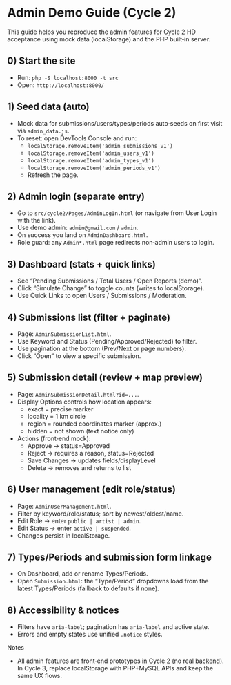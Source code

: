 # Admin Demo Guide (Cycle 2)

This guide helps you reproduce the admin features for Cycle 2 HD acceptance using mock data (localStorage) and the PHP built‑in server.

## 0) Start the site
- Run: `php -S localhost:8000 -t src`
- Open: `http://localhost:8000/`

## 1) Seed data (auto)
- Mock data for submissions/users/types/periods auto‑seeds on first visit via `admin_data.js`.
- To reset: open DevTools Console and run:
  - `localStorage.removeItem('admin_submissions_v1')`
  - `localStorage.removeItem('admin_users_v1')`
  - `localStorage.removeItem('admin_types_v1')`
  - `localStorage.removeItem('admin_periods_v1')`
  - Refresh the page.

## 2) Admin login (separate entry)
- Go to `src/cycle2/Pages/AdminLogIn.html` (or navigate from User Login with the link).
- Use demo admin: `admin@gmail.com` / `admin`.
- On success you land on `AdminDashboard.html`.
- Role guard: any `Admin*.html` page redirects non‑admin users to login.

## 3) Dashboard (stats + quick links)
- See “Pending Submissions / Total Users / Open Reports (demo)”.
- Click “Simulate Change” to toggle counts (writes to localStorage).
- Use Quick Links to open Users / Submissions / Moderation.

## 4) Submissions list (filter + paginate)
- Page: `AdminSubmissionList.html`.
- Use Keyword and Status (Pending/Approved/Rejected) to filter.
- Use pagination at the bottom (Prev/Next or page numbers).
- Click “Open” to view a specific submission.

## 5) Submission detail (review + map preview)
- Page: `AdminSubmissionDetail.html?id=...`.
- Display Options controls how location appears:
  - exact = precise marker
  - locality = 1 km circle
  - region = rounded coordinates marker (approx.)
  - hidden = not shown (text notice only)
- Actions (front‑end mock):
  - Approve → status=Approved
  - Reject → requires a reason, status=Rejected
  - Save Changes → updates fields/displayLevel
  - Delete → removes and returns to list

## 6) User management (edit role/status)
- Page: `AdminUserManagement.html`.
- Filter by keyword/role/status; sort by newest/oldest/name.
- Edit Role → enter `public | artist | admin`.
- Edit Status → enter `active | suspended`.
- Changes persist in localStorage.

## 7) Types/Periods and submission form linkage
- On Dashboard, add or rename Types/Periods.
- Open `Submission.html`: the “Type/Period” dropdowns load from the latest Types/Periods (fallback to defaults if none).

## 8) Accessibility & notices
- Filters have `aria-label`; pagination has `aria-label` and active state.
- Errors and empty states use unified `.notice` styles.

Notes
- All admin features are front‑end prototypes in Cycle 2 (no real backend). In Cycle 3, replace localStorage with PHP+MySQL APIs and keep the same UX flows.
